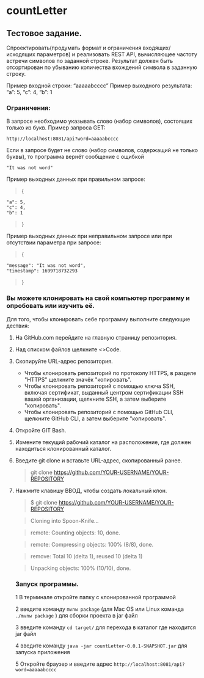 # countLetter

## Тестовое задание.

Спроектировать(продумать формат и ограничения входящих/исходящих параметров) и реализовать REST API, вычисляющее частоту встречи символов по заданной строке. Результат должен быть отсортирован по убыванию количества вхождений символа в заданную строку.

Пример входной строки: “aaaaabcccc”
Пример выходного результата: “a”: 5, “c”: 4, “b”: 1

### Ограничения:

В запросе необходимо указывать слово (набор символов), состоящих только из букв. Пример запроса GET:

`http://localhost:8081/api?word=aaaaabcccc`

Если в запросе будет не слово (набор символов, содержащий не только буквы), то программа вернёт сообщение с ощибкой 

`"It was not word"`

Пример выходных данных при правильном запросе:

>{

    "a": 5,
    "c": 4,
    "b": 1
    
>}

Пример выходных данных при неправильном запросе или при отсутствии параметра при запросе:

>{

    "message": "It was not word",
    "timestamp": 1699718732293
>}

### Вы можете клонировать на свой компьютер программу и опробовать или изучить её. 
  Для того, чтобы клонировать себе программу выполните следующие дествия:

1. На GitHub.com перейдите на главную страницу репозитория.

2. Над списком файлов щелкните <>Code.

3. Скопируйте URL-адрес репозитория.

   * Чтобы клонировать репозиторий по протоколу HTTPS, в разделе "HTTPS" щелкните значёк "копировать".
   * Чтобы клонировать репозиторий с помощью ключа SSH, включая сертификат, выданный центром сертификации SSH вашей организации, щелкните SSH, а затем выберите "копировать".
   * Чтобы клонировать репозиторий с помощью GitHub CLI, щелкните GitHub CLI, а затем выберите "копировать".
     
4. Откройте GIT Bash.

5. Измените текущий рабочий каталог на расположение, где должен находиться клонированный каталог.

6. Введите git clone и вставьте URL-адрес, скопированный ранее.

   >git clone https://github.com/YOUR-USERNAME/YOUR-REPOSITORY

7. Нажмите клавишу ВВОД, чтобы создать локальный клон.

   >$ git clone https://github.com/YOUR-USERNAME/YOUR-REPOSITORY

   >Cloning into Spoon-Knife...

   >remote: Counting objects: 10, done.

   >remote: Compressing objects: 100% (8/8), done.

   >remove: Total 10 (delta 1), reused 10 (delta 1)

   >Unpacking objects: 100% (10/10), done.


   ### Запуск программы.

   1 В терминале откройте папку с клонированной программой
   
   2 введите команду `mvnw package` (для Mac OS или Linux команда `./mvnw package` ) для сборки проекта в jar файл
   
   3 введите команду `cd target/` для перехода в каталог где находится jar файл
   
   4 введите команду `java -jar countLetter-0.0.1-SNAPSHOT.jar` для запуска приложения
   
   5 Откройте браузер и введите адрес `http://localhost:8081/api?word=aaaaabcccc`
